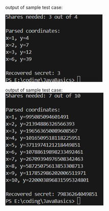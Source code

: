 output of sample test case:
<br/>

<img src="./output1.png"/>

output of sample test case:
<br/>
<img src="./output2.png"/>




